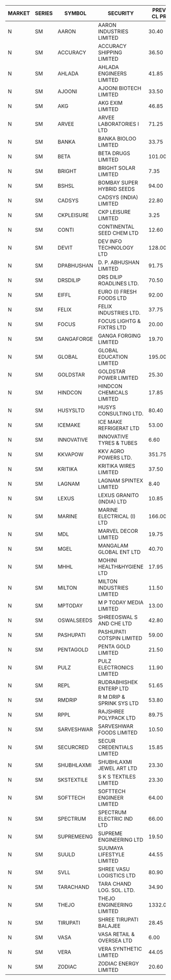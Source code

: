 


| MARKET | SERIES | SYMBOL | SECURITY | PREV CL PR | OPEN PRICE | HIGH PRICE | LOW PRICE | CLOSE PRICE | NET TRDVAL | NET TRDQTY | CORP IND | HI 52 WK | LO 52 WK |
| ----- | ----- | ----- | ----- | ----- | ----- | ----- | ----- | ----- | ----- | ----- | ----- | ----- | ----- |
| N | SM | AARON | AARON INDUSTRIES LIMITED | 30.40 | 28.50 | 28.50 | 28.50 | 28.50 | 179550.00 | 6300 |  | 58.00 | 27.50 |
| N | SM | ACCURACY | ACCURACY SHIPPING LIMITED | 36.50 | 37.25 | 37.25 | 37.20 | 37.20 | 119120.00 | 3200 |  | 42.60 | 12.35 |
| N | SM | AHLADA | AHLADA ENGINEERS LIMITED | 41.85 | 44.95 | 45.05 | 44.80 | 44.80 | 269800.00 | 6000 |  | 69.95 | 36.30 |
| N | SM | AJOONI | AJOONI BIOTECH LIMITED | 33.50 | 33.90 | 34.00 | 33.00 | 33.85 | 2139400.00 | 64000 |  | 36.50 | 6.35 |
| N | SM | AKG | AKG EXIM LIMITED | 46.85 | 46.90 | 46.90 | 46.90 | 46.90 | 187600.00 | 4000 |  | 54.80 | 30.00 |
| N | SM | ARVEE | ARVEE LABORATORIES I LTD | 71.25 | 72.50 | 72.50 | 72.50 | 72.50 | 145000.00 | 2000 |  | 77.00 | 37.60 |
| N | SM | BANKA | BANKA BIOLOO LIMITED | 33.75 | 32.10 | 32.10 | 32.10 | 32.10 | 577800.00 | 18000 |  | 108.95 | 32.10 |
| N | SM | BETA | BETA DRUGS LIMITED | 101.00 | 105.00 | 106.90 | 105.00 | 105.65 | 253520.00 | 2400 |  | 109.75 | 37.00 |
| N | SM | BRIGHT | BRIGHT SOLAR LIMITED | 7.35 | 7.00 | 7.70 | 7.00 | 7.60 | 150900.00 | 21000 |  | 19.90 | 4.70 |
| N | SM | BSHSL | BOMBAY SUPER HYBRID SEEDS | 94.00 | 90.00 | 90.00 | 90.00 | 90.00 | 144000.00 | 1600 |  | 134.05 | 77.50 |
| N | SM | CADSYS | CADSYS (INDIA) LIMITED | 22.80 | 22.50 | 22.50 | 22.50 | 22.50 | 90000.00 | 4000 |  | 49.25 | 15.50 |
| N | SM | CKPLEISURE | CKP LEISURE LIMITED | 3.25 | 3.25 | 3.40 | 3.25 | 3.40 | 26600.00 | 8000 |  | 7.55 | 3.00 |
| N | SM | CONTI | CONTINENTAL SEED CHEM LTD | 12.60 | 12.00 | 12.00 | 12.00 | 12.00 | 559944.00 | 46662 |  | 102.20 | 5.55 |
| N | SM | DEVIT | DEV INFO TECHNOLOGY LTD | 128.00 | 128.20 | 128.20 | 128.20 | 128.20 | 192300.00 | 1500 |  | 128.20 | 57.00 |
| N | SM | DPABHUSHAN | D. P. ABHUSHAN LIMITED | 91.75 | 93.25 | 95.00 | 89.30 | 89.30 | 4460000.00 | 48000 |  | 95.00 | 37.50 |
| N | SM | DRSDILIP | DRS DILIP ROADLINES LTD. | 70.50 | 71.00 | 71.00 | 71.00 | 71.00 | 908800.00 | 12800 |  | 78.00 | 60.00 |
| N | SM | EIFFL | EURO (I) FRESH FOODS LTD | 92.00 | 92.25 | 92.25 | 92.00 | 92.00 | 147400.00 | 1600 |  | 131.00 | 71.00 |
| N | SM | FELIX | FELIX INDUSTRIES LTD. | 37.75 | 38.40 | 38.40 | 38.40 | 38.40 | 153600.00 | 4000 |  | 39.65 | 10.80 |
| N | SM | FOCUS | FOCUS LIGHTG & FIXTRS LTD | 20.00 | 20.00 | 20.00 | 20.00 | 20.00 | 60000.00 | 3000 |  | 51.00 | 15.50 |
| N | SM | GANGAFORGE | GANGA FORGING LIMITED | 19.70 | 19.30 | 19.30 | 19.30 | 19.30 | 115800.00 | 6000 |  | 19.70 | 8.70 |
| N | SM | GLOBAL | GLOBAL EDUCATION LIMITED | 195.00 | 198.00 | 198.00 | 188.00 | 188.00 | 386000.00 | 2000 |  | 215.00 | 41.20 |
| N | SM | GOLDSTAR | GOLDSTAR POWER LIMITED | 25.30 | 24.05 | 24.05 | 24.05 | 24.05 | 577200.00 | 24000 |  | 25.50 | 22.65 |
| N | SM | HINDCON | HINDCON CHEMICALS LIMITED | 17.85 | 14.35 | 16.05 | 14.35 | 16.05 | 121600.00 | 8000 |  | 20.65 | 8.05 |
| N | SM | HUSYSLTD | HUSYS CONSULTING LTD. | 80.40 | 85.00 | 85.00 | 76.10 | 82.00 | 648200.00 | 8000 |  | 85.00 | 20.50 |
| N | SM | ICEMAKE | ICE MAKE REFRIGERAT LTD | 53.00 | 55.35 | 55.45 | 55.35 | 55.45 | 332300.00 | 6000 |  | 65.50 | 25.65 |
| N | SM | INNOVATIVE | INNOVATIVE TYRES & TUBES | 6.60 | 6.30 | 6.35 | 6.30 | 6.30 | 56850.00 | 9000 |  | 15.25 | 5.40 |
| N | SM | KKVAPOW | KKV AGRO POWERS LTD. | 351.75 | 340.00 | 340.00 | 340.00 | 340.00 | 85000.00 | 250 |  | 351.75 | 320.00 |
| N | SM | KRITIKA | KRITIKA WIRES LIMITED | 37.50 | 37.40 | 37.40 | 37.40 | 37.40 | 149600.00 | 4000 |  | 37.50 | 32.00 |
| N | SM | LAGNAM | LAGNAM SPINTEX LIMITED | 8.40 | 8.00 | 8.00 | 8.00 | 8.00 | 24000.00 | 3000 |  | 12.50 | 7.05 |
| N | SM | LEXUS | LEXUS GRANITO (INDIA) LTD | 10.85 | 11.00 | 11.00 | 10.40 | 10.40 | 21400.00 | 2000 |  | 17.35 | 4.55 |
| N | SM | MARINE | MARINE ELECTRICAL (I) LTD | 166.00 | 166.00 | 170.50 | 166.00 | 167.95 | 10500200.00 | 62000 |  | 170.50 | 78.00 |
| N | SM | MDL | MARVEL DECOR LIMITED | 19.75 | 20.70 | 20.70 | 20.70 | 20.70 | 165600.00 | 8000 |  | 30.00 | 13.90 |
| N | SM | MGEL | MANGALAM GLOBAL ENT LTD | 40.70 | 38.00 | 41.75 | 38.00 | 41.75 | 239250.00 | 6000 |  | 65.10 | 38.00 |
| N | SM | MHHL | MOHINI HEALTH&HYGIENE LTD | 17.95 | 17.10 | 17.10 | 17.10 | 17.10 | 51300.00 | 3000 |  | 23.20 | 11.35 |
| N | SM | MILTON | MILTON INDUSTRIES LIMITED | 11.50 | 10.95 | 12.05 | 10.95 | 12.00 | 154000.00 | 13200 |  | 16.35 | 7.00 |
| N | SM | MPTODAY | M P TODAY MEDIA LIMITED | 13.00 | 13.65 | 13.65 | 12.65 | 12.65 | 52600.00 | 4000 |  | 26.90 | 12.65 |
| N | SM | OSWALSEEDS | SHREEOSWAL S AND CHE LTD | 42.80 | 44.10 | 44.10 | 44.10 | 44.10 | 176400.00 | 4000 |  | 50.00 | 21.80 |
| N | SM | PASHUPATI | PASHUPATI COTSPIN LIMITED | 59.00 | 58.50 | 58.50 | 58.50 | 58.50 | 2340000.00 | 40000 |  | 75.00 | 40.00 |
| N | SM | PENTAGOLD | PENTA GOLD LIMITED | 21.50 | 22.00 | 22.00 | 22.00 | 22.00 | 198000.00 | 9000 |  | 39.10 | 15.40 |
| N | SM | PULZ | PULZ ELECTRONICS LIMITED | 11.90 | 12.45 | 12.45 | 12.45 | 12.45 | 49800.00 | 4000 |  | 30.00 | 9.20 |
| N | SM | REPL | RUDRABHISHEK ENTERP LTD | 51.65 | 53.25 | 53.25 | 51.10 | 51.10 | 469650.00 | 9000 |  | 53.55 | 20.60 |
| N | SM | RMDRIP | R M DRIP & SPRINK SYS LTD | 53.80 | 51.20 | 56.00 | 51.20 | 56.00 | 3195200.00 | 60000 |  | 63.00 | 14.65 |
| N | SM | RPPL | RAJSHREE POLYPACK LTD | 89.75 | 85.50 | 85.50 | 85.50 | 85.50 | 85500.00 | 1000 |  | 101.80 | 47.75 |
| N | SM | SARVESHWAR | SARVESHWAR FOODS LIMITED | 10.50 | 10.60 | 10.60 | 10.00 | 10.05 | 130320.00 | 12800 |  | 36.00 | 8.45 |
| N | SM | SECURCRED | SECUR CREDENTIALS LIMITED | 15.85 | 15.50 | 15.50 | 15.50 | 15.50 | 9300.00 | 600 |  | 52.50 | 12.15 |
| N | SM | SHUBHLAXMI | SHUBHLAXMI JEWEL ART LTD | 23.30 | 22.15 | 23.50 | 22.15 | 23.50 | 67800.00 | 3000 |  | 167.00 | 16.30 |
| N | SM | SKSTEXTILE | S K S TEXTILES LIMITED | 23.30 | 24.40 | 24.45 | 24.40 | 24.45 | 48850.00 | 2000 |  | 48.90 | 22.25 |
| N | SM | SOFTTECH | SOFTTECH ENGINEER LIMITED | 64.00 | 64.50 | 64.60 | 64.50 | 64.60 | 412960.00 | 6400 |  | 76.25 | 32.45 |
| N | SM | SPECTRUM | SPECTRUM ELECTRIC IND LTD | 66.00 | 68.00 | 68.00 | 68.00 | 68.00 | 136000.00 | 2000 |  | 69.00 | 50.00 |
| N | SM | SUPREMEENG | SUPREME ENGINEERING LTD | 19.50 | 18.60 | 20.00 | 18.55 | 20.00 | 228600.00 | 12000 |  | 30.00 | 13.20 |
| N | SM | SUULD | SUUMAYA LIFESTYLE LIMITED | 44.55 | 46.75 | 46.75 | 46.75 | 46.75 | 1870000.00 | 40000 |  | 46.75 | 17.55 |
| N | SM | SVLL | SHREE VASU LOGISTICS LTD | 80.90 | 81.50 | 81.50 | 81.50 | 81.50 | 81500.00 | 1000 |  | 113.00 | 70.00 |
| N | SM | TARACHAND | TARA CHAND LOG. SOL. LTD. | 34.90 | 30.70 | 30.70 | 30.70 | 30.70 | 61400.00 | 2000 |  | 43.00 | 21.10 |
| N | SM | THEJO | THEJO ENGINEERING LIMITED | 1332.00 | 1397.00 | 1398.60 | 1397.00 | 1398.60 | 7830240.00 | 5600 |  | 1398.60 | 350.55 |
| N | SM | TIRUPATI | SHREE TIRUPATI BALAJEE | 28.45 | 27.05 | 27.05 | 27.05 | 27.05 | 81150.00 | 3000 |  | 45.00 | 22.40 |
| N | SM | VASA | VASA RETAIL & OVERSEA LTD | 6.00 | 5.70 | 5.70 | 5.70 | 5.70 | 45600.00 | 8000 |  | 20.90 | 5.70 |
| N | SM | VERA | VERA SYNTHETIC LIMITED | 44.05 | 41.85 | 41.85 | 41.85 | 41.85 | 62775.00 | 1500 |  | 150.00 | 41.85 |
| N | SM | ZODIAC | ZODIAC ENERGY LIMITED | 20.60 | 21.45 | 21.60 | 21.45 | 21.60 | 258200.00 | 12000 |  | 27.50 | 11.25 |



